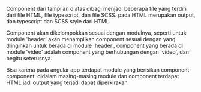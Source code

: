 
Component dari tampilan diatas dibagi menjadi beberapa file yang terdiri dari file HTML, file typescript, dan file SCSS. pada HTML merupakan output, dan typescript dan SCSS style dari HTML.

Component akan dikelompokkan sesuai dengan modulnya, seperti untuk module 'header' akan menampilkan component sesuai dengan yang diinginkan untuk berada di module 'header', component yang berada di module 'video' adalah component yang berhubungan dengan 'video', dan begitu seterusnya.

Bisa karena pada angular app terdapat module yang berisikan component-component. didalam masing-masing module dan component terdapat HTML jadi output yang terjadi dapat diperkirakan
